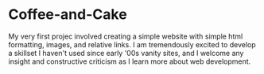 # Coffee-and-Cake
My very first projec involved creating a simple website with simple html formatting, images, and relative links.
I am tremendously excited to develop a skillset I haven't used since early '00s vanity sites, and I welcome any insight and constructive criticism as I learn more about web development.
